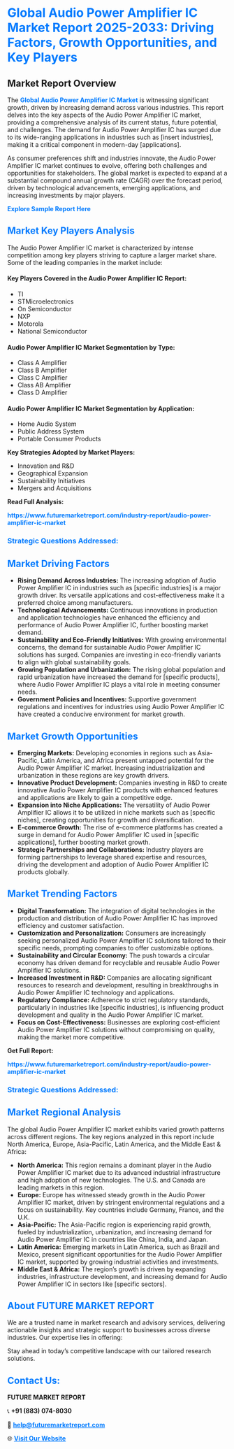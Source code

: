 <h1 style="color: #007BFF;">Global Audio Power Amplifier IC Market Report 2025-2033: Driving Factors, Growth Opportunities, and Key Players</h1>

<section id="overview">
<h2>Market Report Overview</h2>
<p>The <a href="https://www.futuremarketreport.com/industry-report/audio-power-amplifier-ic-market" style="color: #007BFF; text-decoration: none;"><strong>Global Audio Power Amplifier IC Market</strong></a> is witnessing significant growth, driven by increasing demand across various industries. This report delves into the key aspects of the Audio Power Amplifier IC market, providing a comprehensive analysis of its current status, future potential, and challenges. The demand for Audio Power Amplifier IC has surged due to its wide-ranging applications in industries such as [insert industries], making it a critical component in modern-day [applications].</p>
<p>As consumer preferences shift and industries innovate, the Audio Power Amplifier IC market continues to evolve, offering both challenges and opportunities for stakeholders. The global market is expected to expand at a substantial compound annual growth rate (CAGR) over the forecast period, driven by technological advancements, emerging applications, and increasing investments by major players.</p>
</section>

<section id="overview">
<p><a href="https://www.futuremarketreport.com/request-sample/reportId=76624" style="color: #007BFF; text-decoration: none;"><strong>Explore Sample Report Here</strong></a></p>
</section>

<section id="key-players">
<h2 style="color: #007BFF;">Market Key Players Analysis</h2>
<p>The Audio Power Amplifier IC market is characterized by intense competition among key players striving to capture a larger market share. Some of the leading companies in the market include:</p>
<h4>Key Players Covered in the Audio Power Amplifier IC Report:</h4>
<ul><li>TI</li><li>STMicroelectronics</li><li>On Semiconductor</li><li>NXP</li><li>Motorola</li><li>National Semiconductor</li></ul>
<h4>Audio Power Amplifier IC Market Segmentation by Type:</h4>
<ul><li>Class A Amplifier</li><li>Class B Amplifier</li><li>Class C Amplifier</li><li>Class AB Amplifier</li><li>Class D Amplifier</li></ul>

<h4>Audio Power Amplifier IC Market Segmentation by Application:</h4>
<ul><li>Home Audio System</li><li>Public Address System</li><li>Portable Consumer Products</li></ul>
<p><strong>Key Strategies Adopted by Market Players:</strong></p>
<ul>
<li>Innovation and R&D</li>
<li>Geographical Expansion</li>
<li>Sustainability Initiatives</li>
<li>Mergers and Acquisitions</li>
</ul>
</section>

<section>
<p><strong>Read Full Analysis: </strong></p><a href="https://www.futuremarketreport.com/industry-report/audio-power-amplifier-ic-market" style="color: #007BFF; text-decoration: none;"><strong>https://www.futuremarketreport.com/industry-report/audio-power-amplifier-ic-market</strong></a>
<h3 style="color: #007BFF;">Strategic Questions Addressed:</h3>
</section>

<section id="driving-factors">
<h2 style="color: #007BFF;">Market Driving Factors</h2>
<ul>
<li><strong>Rising Demand Across Industries:</strong> The increasing adoption of Audio Power Amplifier IC in industries such as [specific industries] is a major growth driver. Its versatile applications and cost-effectiveness make it a preferred choice among manufacturers.</li>
<li><strong>Technological Advancements:</strong> Continuous innovations in production and application technologies have enhanced the efficiency and performance of Audio Power Amplifier IC, further boosting market demand.</li>
<li><strong>Sustainability and Eco-Friendly Initiatives:</strong> With growing environmental concerns, the demand for sustainable Audio Power Amplifier IC solutions has surged. Companies are investing in eco-friendly variants to align with global sustainability goals.</li>
<li><strong>Growing Population and Urbanization:</strong> The rising global population and rapid urbanization have increased the demand for [specific products], where Audio Power Amplifier IC plays a vital role in meeting consumer needs.</li>
<li><strong>Government Policies and Incentives:</strong> Supportive government regulations and incentives for industries using Audio Power Amplifier IC have created a conducive environment for market growth.</li>
</ul>
</section>

<section id="growth-opportunities">
<h2 style="color: #007BFF;">Market Growth Opportunities</h2>
<ul>
<li><strong>Emerging Markets:</strong> Developing economies in regions such as Asia-Pacific, Latin America, and Africa present untapped potential for the Audio Power Amplifier IC market. Increasing industrialization and urbanization in these regions are key growth drivers.</li>
<li><strong>Innovative Product Development:</strong> Companies investing in R&D to create innovative Audio Power Amplifier IC products with enhanced features and applications are likely to gain a competitive edge.</li>
<li><strong>Expansion into Niche Applications:</strong> The versatility of Audio Power Amplifier IC allows it to be utilized in niche markets such as [specific niches], creating opportunities for growth and diversification.</li>
<li><strong>E-commerce Growth:</strong> The rise of e-commerce platforms has created a surge in demand for Audio Power Amplifier IC used in [specific applications], further boosting market growth.</li>
<li><strong>Strategic Partnerships and Collaborations:</strong> Industry players are forming partnerships to leverage shared expertise and resources, driving the development and adoption of Audio Power Amplifier IC products globally.</li>
</ul>
</section>

<section id="trending-factors">
<h2 style="color: #007BFF;">Market Trending Factors</h2>
<ul>
<li><strong>Digital Transformation:</strong> The integration of digital technologies in the production and distribution of Audio Power Amplifier IC has improved efficiency and customer satisfaction.</li>
<li><strong>Customization and Personalization:</strong> Consumers are increasingly seeking personalized Audio Power Amplifier IC solutions tailored to their specific needs, prompting companies to offer customizable options.</li>
<li><strong>Sustainability and Circular Economy:</strong> The push towards a circular economy has driven demand for recyclable and reusable Audio Power Amplifier IC solutions.</li>
<li><strong>Increased Investment in R&D:</strong> Companies are allocating significant resources to research and development, resulting in breakthroughs in Audio Power Amplifier IC technology and applications.</li>
<li><strong>Regulatory Compliance:</strong> Adherence to strict regulatory standards, particularly in industries like [specific industries], is influencing product development and quality in the Audio Power Amplifier IC market.</li>
<li><strong>Focus on Cost-Effectiveness:</strong> Businesses are exploring cost-efficient Audio Power Amplifier IC solutions without compromising on quality, making the market more competitive.</li>
</ul>
</section>

<section>
<p><strong>Get Full Report: </strong></p><a href="https://www.futuremarketreport.com/industry-report/audio-power-amplifier-ic-market" style="color: #007BFF; text-decoration: none;"><strong>https://www.futuremarketreport.com/industry-report/audio-power-amplifier-ic-market</strong></a>
<h3 style="color: #007BFF;">Strategic Questions Addressed:</h3>
</section>


<section id="regional-analysis">
<h2 style="color: #007BFF;">Market Regional Analysis</h2>
<p>The global Audio Power Amplifier IC market exhibits varied growth patterns across different regions. The key regions analyzed in this report include North America, Europe, Asia-Pacific, Latin America, and the Middle East & Africa:</p>
<ul>
<li><strong>North America:</strong> This region remains a dominant player in the Audio Power Amplifier IC market due to its advanced industrial infrastructure and high adoption of new technologies. The U.S. and Canada are leading markets in this region.</li>
<li><strong>Europe:</strong> Europe has witnessed steady growth in the Audio Power Amplifier IC market, driven by stringent environmental regulations and a focus on sustainability. Key countries include Germany, France, and the U.K.</li>
<li><strong>Asia-Pacific:</strong> The Asia-Pacific region is experiencing rapid growth, fueled by industrialization, urbanization, and increasing demand for Audio Power Amplifier IC in countries like China, India, and Japan.</li>
<li><strong>Latin America:</strong> Emerging markets in Latin America, such as Brazil and Mexico, present significant opportunities for the Audio Power Amplifier IC market, supported by growing industrial activities and investments.</li>
<li><strong>Middle East & Africa:</strong> The region’s growth is driven by expanding industries, infrastructure development, and increasing demand for Audio Power Amplifier IC in sectors like [specific sectors].</li>
</ul>
</section>

<footer>
<h2 style="color: #007BFF;">About FUTURE MARKET REPORT</h2>
<p>We are a trusted name in market research and advisory services, delivering actionable insights and strategic support to businesses across diverse industries. Our expertise lies in offering:</p>

<p>Stay ahead in today’s competitive landscape with our tailored research solutions.</p>

<h2 style="color: #007BFF;">Contact Us:</h2>
<p><strong>FUTURE MARKET REPORT</strong></p>
<p>📞 <strong>+91 (883) 074-8030</strong></p>
<p>📧 <strong><a href="mailto:help@futuremarketreport.com" style="color: #007BFF;">help@futuremarketreport.com</a></strong></p>
<p>🌐 <strong><a href="https://www.futuremarketreport.com/" style="color: #007BFF;">Visit Our Website</a></strong></p>
</footer>